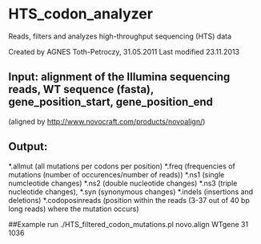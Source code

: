 # HTS_codon_analyzer
 Reads, filters and analyzes high-throughput sequencing (HTS) data 
 
 
 Created by AGNES Toth-Petroczy, 31.05.2011
 Last modified 23.11.2013

## Input: alignment of the Illumina sequencing reads, WT sequence (fasta), gene_position_start, gene_position_end
 (aligned by http://www.novocraft.com/products/novoalign/)
## Output: 
 *.allmut (all mutations per codons per position)
 *.freq (frequencies of mutations (number of occurences/number of reads))
 *.ns1 (single numcleotide changes)
 *.ns2 (double nucleotide changes)
 *.ns3 (triple nucleotide changes),
 *.syn (synonymous changes)
 *.indels (insertions and deletions)
 *.codoposinreads (position within the reads (3-37 out of 40 bp long reads) where the mutation occurs)

##Example run
 ./HTS_filtered_codon_mutations.pl novo.align WTgene 31 1036
